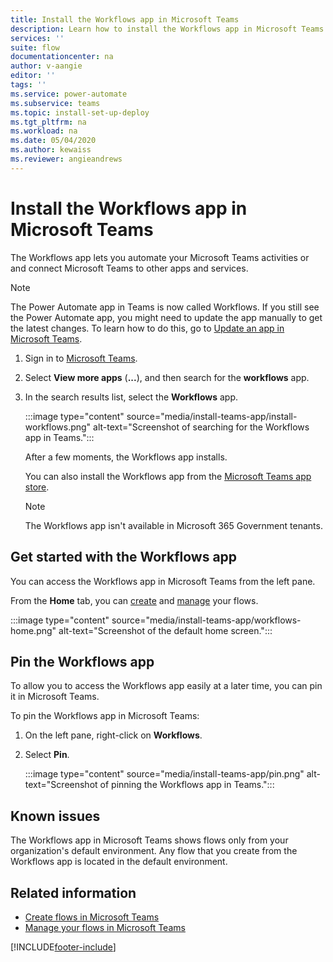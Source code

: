 ```yaml
---
title: Install the Workflows app in Microsoft Teams
description: Learn how to install the Workflows app in Microsoft Teams.
services: ''
suite: flow
documentationcenter: na
author: v-aangie
editor: ''
tags: ''
ms.service: power-automate
ms.subservice: teams
ms.topic: install-set-up-deploy
ms.tgt_pltfrm: na
ms.workload: na
ms.date: 05/04/2020
ms.author: kewaiss
ms.reviewer: angieandrews
---
```


# Install the Workflows app in Microsoft Teams

The Workflows app lets you automate your Microsoft Teams activities or and connect Microsoft Teams to other apps and services.

> [!NOTE]
> The Power Automate app in Teams is now called Workflows. If you still see the Power Automate app, you might need to update the app manually to get the latest changes. To learn how to do this, go to [Update an app in Microsoft Teams](https://support.microsoft.com/office/update-an-app-in-microsoft-teams-3d53d136-5c5d-4dfa-9602-01e6fdd8015b).

1. Sign in to [Microsoft Teams](https://teams.microsoft.com).
1. Select **View more apps** (**...**), and then search for the **workflows** app.
1. In the search results list, select the **Workflows** app.

    :::image type="content" source="media/install-teams-app/install-workflows.png" alt-text="Screenshot of searching for the Workflows app in Teams.":::

    After a few moments, the Workflows app installs.

    You can also install the Workflows app from the [Microsoft Teams app store](https://teams.microsoft.com/l/app/c3a1996d-db0f-4857-a6ea-7aabf0266b00?source=store-copy-link).

    > [!NOTE]
    > The Workflows app isn't available in Microsoft 365 Government tenants.

## Get started with the Workflows app

You can access the Workflows app in Microsoft Teams from the left pane.

From the **Home** tab, you can [create](./teams-app-create.md) and [manage](./teams-app-home.md) your flows.

:::image type="content" source="media/install-teams-app/workflows-home.png" alt-text="Screenshot of the default home screen.":::

## Pin the Workflows app

To allow you to access the Workflows app easily at a later time, you can pin it in Microsoft Teams.

To pin the Workflows app in Microsoft Teams:

1. On the left pane, right-click on **Workflows**.
1. Select **Pin**.

    :::image type="content" source="media/install-teams-app/pin.png" alt-text="Screenshot of pinning the Workflows app in Teams.":::

## Known issues

The Workflows app in Microsoft Teams shows flows only from your organization's default environment. Any flow that you create from the Workflows app is located in the default environment.

## Related information

- [Create flows in Microsoft Teams](./teams-app-create.md)
- [Manage your flows in Microsoft Teams](./teams-app-home.md)

[!INCLUDE[footer-include](../includes/footer-banner.md)]
